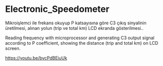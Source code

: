 # Electronic_Speedometer

Mikroişlemci ile frekans okuyup P katsayısına göre C3 çıkış sinyalinin üretilmesi, alınan yolun (trip ve total km) LCD ekranda gösterilmesi..

Reading frequency with microprocessor and generating C3 output signal according to P coefficient, showing the distance (trip and total km) on LCD screen.

https://youtu.be/bycPdBEiuUk
